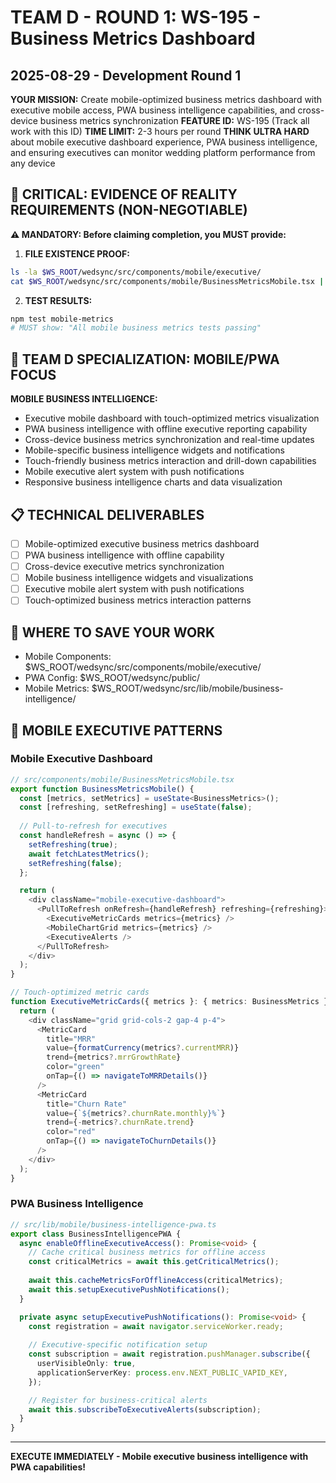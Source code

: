 # TEAM D - ROUND 1: WS-195 - Business Metrics Dashboard
## 2025-08-29 - Development Round 1

**YOUR MISSION:** Create mobile-optimized business metrics dashboard with executive mobile access, PWA business intelligence capabilities, and cross-device business metrics synchronization
**FEATURE ID:** WS-195 (Track all work with this ID)
**TIME LIMIT:** 2-3 hours per round
**THINK ULTRA HARD** about mobile executive dashboard experience, PWA business intelligence, and ensuring executives can monitor wedding platform performance from any device

## 🚨 CRITICAL: EVIDENCE OF REALITY REQUIREMENTS (NON-NEGOTIABLE)

**⚠️ MANDATORY: Before claiming completion, you MUST provide:**

1. **FILE EXISTENCE PROOF:**
```bash
ls -la $WS_ROOT/wedsync/src/components/mobile/executive/
cat $WS_ROOT/wedsync/src/components/mobile/BusinessMetricsMobile.tsx | head -20
```

2. **TEST RESULTS:**
```bash
npm test mobile-metrics
# MUST show: "All mobile business metrics tests passing"
```

## 🎯 TEAM D SPECIALIZATION: MOBILE/PWA FOCUS

**MOBILE BUSINESS INTELLIGENCE:**
- Executive mobile dashboard with touch-optimized metrics visualization
- PWA business intelligence with offline executive reporting capability
- Cross-device business metrics synchronization and real-time updates
- Mobile-specific business intelligence widgets and notifications
- Touch-friendly business metrics interaction and drill-down capabilities
- Mobile executive alert system with push notifications
- Responsive business intelligence charts and data visualization

## 📋 TECHNICAL DELIVERABLES

- [ ] Mobile-optimized executive business metrics dashboard
- [ ] PWA business intelligence with offline capability
- [ ] Cross-device executive metrics synchronization
- [ ] Mobile business intelligence widgets and visualizations
- [ ] Executive mobile alert system with push notifications
- [ ] Touch-optimized business metrics interaction patterns

## 💾 WHERE TO SAVE YOUR WORK
- Mobile Components: $WS_ROOT/wedsync/src/components/mobile/executive/
- PWA Config: $WS_ROOT/wedsync/public/
- Mobile Metrics: $WS_ROOT/wedsync/src/lib/mobile/business-intelligence/

## 📱 MOBILE EXECUTIVE PATTERNS

### Mobile Executive Dashboard
```typescript
// src/components/mobile/BusinessMetricsMobile.tsx
export function BusinessMetricsMobile() {
  const [metrics, setMetrics] = useState<BusinessMetrics>();
  const [refreshing, setRefreshing] = useState(false);
  
  // Pull-to-refresh for executives
  const handleRefresh = async () => {
    setRefreshing(true);
    await fetchLatestMetrics();
    setRefreshing(false);
  };

  return (
    <div className="mobile-executive-dashboard">
      <PullToRefresh onRefresh={handleRefresh} refreshing={refreshing}>
        <ExecutiveMetricCards metrics={metrics} />
        <MobileChartGrid metrics={metrics} />
        <ExecutiveAlerts />
      </PullToRefresh>
    </div>
  );
}

// Touch-optimized metric cards
function ExecutiveMetricCards({ metrics }: { metrics: BusinessMetrics }) {
  return (
    <div className="grid grid-cols-2 gap-4 p-4">
      <MetricCard
        title="MRR"
        value={formatCurrency(metrics?.currentMRR)}
        trend={metrics?.mrrGrowthRate}
        color="green"
        onTap={() => navigateToMRRDetails()}
      />
      <MetricCard
        title="Churn Rate"
        value={`${metrics?.churnRate.monthly}%`}
        trend={-metrics?.churnRate.trend}
        color="red"
        onTap={() => navigateToChurnDetails()}
      />
    </div>
  );
}
```

### PWA Business Intelligence
```typescript
// src/lib/mobile/business-intelligence-pwa.ts
export class BusinessIntelligencePWA {
  async enableOfflineExecutiveAccess(): Promise<void> {
    // Cache critical business metrics for offline access
    const criticalMetrics = await this.getCriticalMetrics();
    
    await this.cacheMetricsForOfflineAccess(criticalMetrics);
    await this.setupExecutivePushNotifications();
  }

  private async setupExecutivePushNotifications(): Promise<void> {
    const registration = await navigator.serviceWorker.ready;
    
    // Executive-specific notification setup
    const subscription = await registration.pushManager.subscribe({
      userVisibleOnly: true,
      applicationServerKey: process.env.NEXT_PUBLIC_VAPID_KEY,
    });

    // Register for business-critical alerts
    await this.subscribeToExecutiveAlerts(subscription);
  }
}
```

---

**EXECUTE IMMEDIATELY - Mobile executive business intelligence with PWA capabilities!**